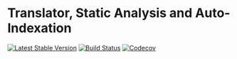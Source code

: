 Translator, Static Analysis and Auto-Indexation
================================
[![Latest Stable Version](https://poser.pugx.org/spiral/translator/version)](https://packagist.org/packages/spiral/translator)
[![Build Status](https://travis-ci.org/spiral/translator.svg?branch=master)](https://travis-ci.org/spiral/translator)
[![Codecov](https://codecov.io/gh/spiral/translator/branch/master/graph/badge.svg)](https://codecov.io/gh/spiral/translator/)